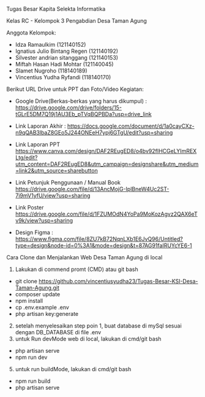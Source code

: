 Tugas Besar Kapita Selekta Informatika

Kelas RC - Kelompok 3 Pengabdian Desa Taman Agung

Anggota Kelompok:
- Idza Ramaulkim (121140152)
- Ignatius Julio Bintang Regen (121140192)
- Silvester andrian sitanggang (121140153)
- Miftah Hasan Hadi Mohtar (121140045)
- Slamet Nugroho (118140189)
- Vincentius Yudha Ryfandi (118140170)

Berikut URL Drive untuk PPT dan Foto/Video Kegiatan:

- Google Drive(Berkas-berkas yang harus dikumpul) : 
   <https://drive.google.com/drive/folders/15-tGLrE5DM7Q19j1AU3Eb_pTVqBQPBDa?usp=drive_link>

- Link Laporan Akhir :
    <https://docs.google.com/document/d/1a0cayCXz-n9qQAB3lbaZ8GEo5J244ONEeH7ypj6GTgU/edit?usp=sharing>

- Link Laporan PPT
    <https://www.canva.com/design/DAF2REugED8/o4bv92fIHCGeLYImREXLtg/edit?utm_content=DAF2REugED8&utm_campaign=designshare&utm_medium=link2&utm_source=sharebutton>

- Link Petunjuk Penggunaan / Manual Book
    <https://drive.google.com/file/d/13AncMojG-IplBneW4Uc2ST-7i9mV1yfU/view?usp=sharing>

- Link Poster
    <https://drive.google.com/file/d/1FZUMOdN4YoPa9MoKozAgvz2QAX6eTv9k/view?usp=sharing>

- Design Figma : 
    <https://www.figma.com/file/8ZU7kB72NqnLXb1E6JvQ96/Untitled?type=design&node-id=0%3A1&mode=design&t=87AG91faIRUYcYE6-1>



Cara Clone dan Menjalankan Web Desa Taman Agung di local
1. Lakukan di commend promt (CMD) atau git bash

- git clone <https://github.com/vincentiusyudha23/Tugas-Besar-KSI-Desa-Taman-Agung.git>
- composer update
- npm install
- cp .env.example .env
- php artisan key:generate

2. setelah menyelesaikan step poin 1, buat database di mySql sesuai dengan DB_DATABASE di file .env
3. untuk Run devMode web di local, lakukan di cmd/git bash
 - php artisan serve
 - npm run dev
5. untuk run buildMode, lakukan di cmd/git bash
 - npm run build
 - php artisan serve